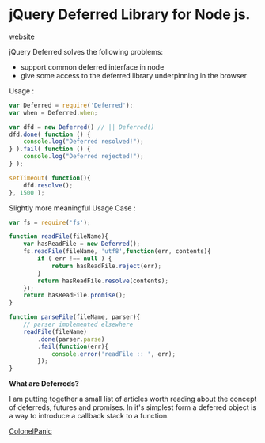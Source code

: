 jQuery Deferred Library for Node js.
===========
[website](http://webspinner.github.com/Deferred)

jQuery Deferred solves the following problems:

* support common deferred interface in node
* give some access to the deferred library underpinning in the browser

Usage :

```javascript
var Deferred = require('Deferred');
var when = Deferred.when;

var dfd = new Deferred() // || Deferred()
dfd.done( function () {
	console.log("Deferred resolved!");
} ).fail( function () {
	console.log("Deferred rejected!");
} );

setTimeout( function(){
	dfd.resolve();
}, 1500 );
```

Slightly more meaningful Usage Case :

```javascript
var fs = require('fs');

function readFile(fileName){
	var hasReadFile = new Deferred();
	fs.readFile(fileName, 'utf8',function(err, contents){
		if ( err !== null ) {
			return hasReadFile.reject(err);
		}
		return hasReadFile.resolve(contents);
	});
	return hasReadFile.promise();
}

function parseFile(fileName, parser){
	// parser implemented elsewhere
	readFile(fileName)
		.done(parser.parse)
		.fail(function(err){
			console.error('readFile :: ', err);
		});
}
```

**What are Deferreds?**

I am putting together a small list of articles worth reading about the concept of deferreds, futures and promises. In it's simplest form a deferred object is a way to introduce a callback stack to a function.

[ColonelPanic](http://colonelpanic.net/2011/11/jquery-deferred-objects/)
